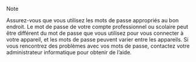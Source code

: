   > [!NOTE]
  > Assurez-vous que vous utilisez les mots de passe appropriés au bon endroit. Le mot de passe de votre compte professionnel ou scolaire peut être différent du mot de passe que vous utilisez pour vous connecter à votre appareil, et les mots de passe peuvent varier entre les appareils. Si vous rencontrez des problèmes avec vos mots de passe, contactez votre administrateur informatique pour obtenir de l’aide.


<!--HONumber=Nov16_HO4-->


